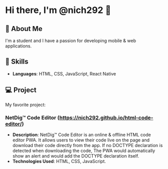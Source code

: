 # Hi there, I'm @nich292 👋

## 👤 About Me
I'm a student and I have a passion for developing mobile & web applications.

## 🚀 Skills
- **Languages**: HTML, CSS, JavaScript, React Native

## 💻 Project
My favorite project:

### NetDig™ Code Editor (https://nich292.github.io/html-code-editor/)
- **Description**: NetDig™ Code Editor is an online & offline HTML code editor PWA. It allows users to view their code live on the page and download their code directly from the app. If no DOCTYPE declaration is detected when downloading the code, The PWA would automatically show an alert and would add the DOCTYPE declaration itself.
- **Technologies Used**: HTML, CSS, JavaScript.

